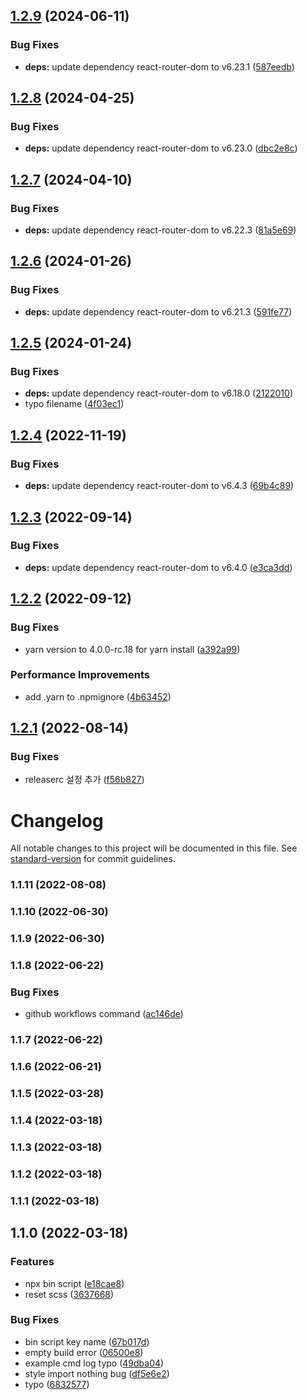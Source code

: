## [1.2.9](https://github.com/choisohyun/react-vite-ts-boilerplate/compare/v1.2.8...v1.2.9) (2024-06-11)


### Bug Fixes

* **deps:** update dependency react-router-dom to v6.23.1 ([587eedb](https://github.com/choisohyun/react-vite-ts-boilerplate/commit/587eedb2d308fc6208daf227c8b0bbb449af94bc))

## [1.2.8](https://github.com/choisohyun/react-vite-ts-boilerplate/compare/v1.2.7...v1.2.8) (2024-04-25)


### Bug Fixes

* **deps:** update dependency react-router-dom to v6.23.0 ([dbc2e8c](https://github.com/choisohyun/react-vite-ts-boilerplate/commit/dbc2e8c946a5045c17d25cc544e689ef717fece1))

## [1.2.7](https://github.com/choisohyun/react-vite-ts-boilerplate/compare/v1.2.6...v1.2.7) (2024-04-10)


### Bug Fixes

* **deps:** update dependency react-router-dom to v6.22.3 ([81a5e69](https://github.com/choisohyun/react-vite-ts-boilerplate/commit/81a5e69935e802136d20c6a7bb799d490d3cce4b))

## [1.2.6](https://github.com/choisohyun/react-vite-ts-boilerplate/compare/v1.2.5...v1.2.6) (2024-01-26)


### Bug Fixes

* **deps:** update dependency react-router-dom to v6.21.3 ([591fe77](https://github.com/choisohyun/react-vite-ts-boilerplate/commit/591fe772ed40c97ba468bf18b3d70a20722f14f7))

## [1.2.5](https://github.com/choisohyun/react-vite-ts-boilerplate/compare/v1.2.4...v1.2.5) (2024-01-24)


### Bug Fixes

* **deps:** update dependency react-router-dom to v6.18.0 ([2122010](https://github.com/choisohyun/react-vite-ts-boilerplate/commit/2122010eed3c4a97ca4007ed8daf0fde287302ae))
* typo filename ([4f03ec1](https://github.com/choisohyun/react-vite-ts-boilerplate/commit/4f03ec10223a074ce251472cf1e6cfd6f10ca144))

## [1.2.4](https://github.com/choisohyun/react-vite-ts-boilerplate/compare/v1.2.3...v1.2.4) (2022-11-19)


### Bug Fixes

* **deps:** update dependency react-router-dom to v6.4.3 ([69b4c89](https://github.com/choisohyun/react-vite-ts-boilerplate/commit/69b4c8929d7d197baa5607687edf713c02872065))

## [1.2.3](https://github.com/choisohyun/react-vite-ts-boilerplate/compare/v1.2.2...v1.2.3) (2022-09-14)


### Bug Fixes

* **deps:** update dependency react-router-dom to v6.4.0 ([e3ca3dd](https://github.com/choisohyun/react-vite-ts-boilerplate/commit/e3ca3dd3e6f237d6970d270da4e4192b755bf52e))

## [1.2.2](https://github.com/choisohyun/react-vite-ts-boilerplate/compare/v1.2.1...v1.2.2) (2022-09-12)


### Bug Fixes

* yarn version to 4.0.0-rc.18 for yarn install ([a392a99](https://github.com/choisohyun/react-vite-ts-boilerplate/commit/a392a99877bb17a7c51c58971ad65ca65049b7c4))


### Performance Improvements

* add .yarn to .npmignore ([4b63452](https://github.com/choisohyun/react-vite-ts-boilerplate/commit/4b63452efd337e6c19675e74f8623f7c3c79dc06))

## [1.2.1](https://github.com/choisohyun/react-vite-ts-boilerplate/compare/v1.2.0...v1.2.1) (2022-08-14)


### Bug Fixes

* releaserc 설정 추가 ([f56b827](https://github.com/choisohyun/react-vite-ts-boilerplate/commit/f56b82742ada223383d493223b37d0e594458b64))

# Changelog

All notable changes to this project will be documented in this file. See [standard-version](https://github.com/conventional-changelog/standard-version) for commit guidelines.

### 1.1.11 (2022-08-08)

### 1.1.10 (2022-06-30)

### 1.1.9 (2022-06-30)

### 1.1.8 (2022-06-22)


### Bug Fixes

* github workflows command ([ac146de](https://github.com/choisohyun/react-vite-ts-boilerplate/commit/ac146dec02666fe2e9c024a51423fab25c61645d))

### 1.1.7 (2022-06-22)

### 1.1.6 (2022-06-21)

### 1.1.5 (2022-03-28)

### 1.1.4 (2022-03-18)

### 1.1.3 (2022-03-18)

### 1.1.2 (2022-03-18)

### 1.1.1 (2022-03-18)

## 1.1.0 (2022-03-18)


### Features

* npx bin script ([e18cae8](https://github.com/choisohyun/react-vite-ts-boilerplate/commit/e18cae8293ee838055da3b38cd7dd6b7216d2348))
* reset scss ([3637668](https://github.com/choisohyun/react-vite-ts-boilerplate/commit/36376686f59fa8e3ac54d95d6e090d0701b84033))


### Bug Fixes

* bin script key name ([67b017d](https://github.com/choisohyun/react-vite-ts-boilerplate/commit/67b017d041c7f2f6397a26207e3c29739103728f))
* empty build error ([06500e8](https://github.com/choisohyun/react-vite-ts-boilerplate/commit/06500e8dc0303138862ec1038d104b9e5040c7f5))
* example cmd log typo ([49dba04](https://github.com/choisohyun/react-vite-ts-boilerplate/commit/49dba046d1e6fcf385a1c8455c6029576e3221ee))
* style import nothing bug ([df5e6e2](https://github.com/choisohyun/react-vite-ts-boilerplate/commit/df5e6e24249a2d0f78708a592edde7dbe11e5306))
* typo ([6832577](https://github.com/choisohyun/react-vite-ts-boilerplate/commit/683257742eabacf4f85a335c367e640c6698807c))
